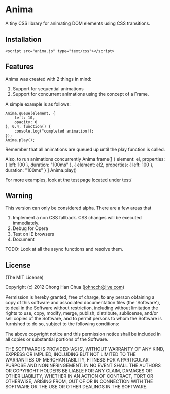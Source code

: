 # Anima
A tiny CSS library for animating DOM elements using CSS transitions.                               

## Installation
    <script src="anima.js" type="text/css"></script>
    
## Features
Anima was created with 2 things in mind:

1. Support for sequential animations
2. Support for concurrent animations using the concept of a Frame.

A simple example is as follows:

    Anima.queue(element, {
        left: 10,
        opacity: 0
    }, 0.4, function() {
        console.log("completed animation!);
    });
    Anima.play();
    
Remember that all animations are queued up until the play function is called.

Also, to run animations concurrently
    Anima.frame([
        {
            element: el,
            properties: {
            	left: 100
            },
            duration: "100ms"
        }, {
            element: el2,
            properties: {
            	left: 100
            },
            duration: "100ms"
        }
    ]
    Anima.play()


For more examples, look at the test page located under test/ 

                                                                                                                                                          
## Warning
This version can only be considered alpha. There are a few areas that                                                                         

1. Implement a non CSS fallback. CSS changes will be executed immediately.                                                      
2. Debug for Opera
3. Test on IE browsers
4. Document          

TODO: Look at all the async functions and resolve them.
                                           
## License                                                                      
(The MIT License)

Copyright (c) 2012 Chong Han Chua (johncch@live.com)

Permission is hereby granted, free of charge, to any person obtaining a copy of this software and associated documentation files (the 'Software'), to deal in the Software without restriction, including without limitation the rights to use, copy, modify, merge, publish, distribute, sublicense, and/or sell copies of the Software, and to permit persons to whom the Software is furnished to do so, subject to the following conditions:

The above copyright notice and this permission notice shall be included in all copies or substantial portions of the Software.

THE SOFTWARE IS PROVIDED 'AS IS', WITHOUT WARRANTY OF ANY KIND, EXPRESS OR IMPLIED, INCLUDING BUT NOT LIMITED TO THE WARRANTIES OF MERCHANTABILITY, FITNESS FOR A PARTICULAR PURPOSE AND NONINFRINGEMENT. IN NO EVENT SHALL THE AUTHORS OR COPYRIGHT HOLDERS BE LIABLE FOR ANY CLAIM, DAMAGES OR OTHER LIABILITY, WHETHER IN AN ACTION OF CONTRACT, TORT OR OTHERWISE, ARISING FROM, OUT OF OR IN CONNECTION WITH THE SOFTWARE OR THE USE OR OTHER DEALINGS IN THE SOFTWARE.

